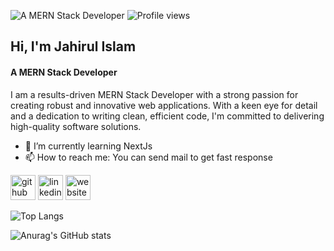 ![A  MERN Stack Developer ](https://media.licdn.com/dms/image/D5616AQH_MGOO9hb1hg/profile-displaybackgroundimage-shrink_350_1400/0/1691398463805?e=1703116800&v=beta&t=PksvZcAAezlAdhH6GLXwSCWuUIzr9bxURgANL-EhyzI)
![Profile views](https://gpvc.arturio.dev/jahirul94)  

## Hi, I'm Jahirul Islam
#### A  MERN Stack Developer 

I am a results-driven MERN Stack Developer with a strong passion for creating robust and innovative web applications. With a keen eye for detail and a dedication to writing clean, efficient code, I'm committed to delivering high-quality software solutions.

- 🌱 I’m currently learning NextJs 
- 📫 How to reach me: You can send mail to get fast response 


[<img src='https://cdn.jsdelivr.net/npm/simple-icons@3.0.1/icons/github.svg' alt='github' height='40'>](https://github.com/jahirul94)  [<img src='https://cdn.jsdelivr.net/npm/simple-icons@3.0.1/icons/linkedin.svg' alt='linkedin' height='40'>](https://www.linkedin.com/in/jahirul-islam-b4223b267/)  [<img src='https://cdn.jsdelivr.net/npm/simple-icons@3.0.1/icons/icloud.svg' alt='website' height='40'>](https://jahirulislam.web.app/)  

![Top Langs](https://github-readme-stats.vercel.app/api/top-langs/?username=jahirul94&layout=compact)

![Anurag's GitHub stats](https://github-readme-stats.vercel.app/api?username=jahirul94&show_icons=true&theme=radical)
